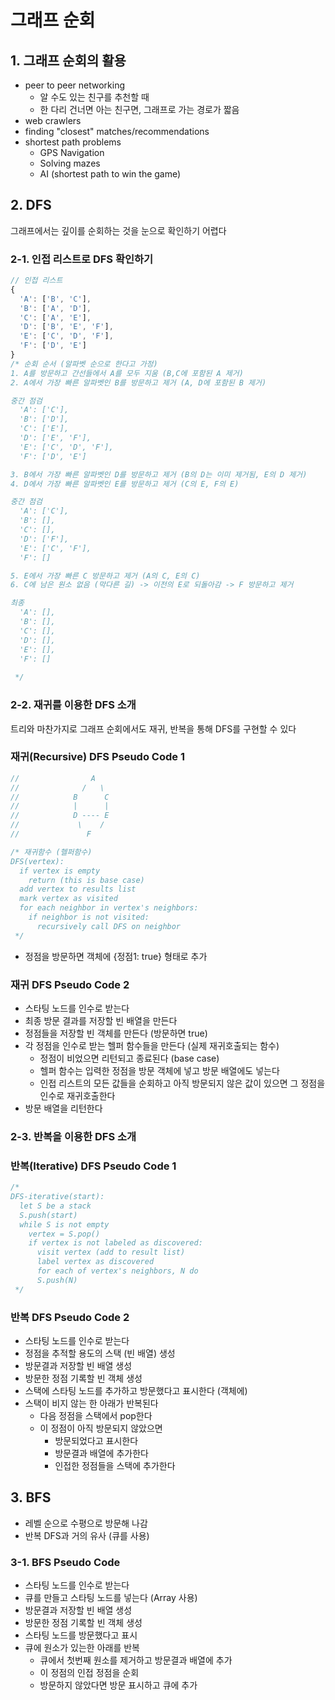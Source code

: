 # 그래프 순회
## 1. 그래프 순회의 활용
- peer to peer networking
  - 알 수도 있는 친구를 추천할 때
  - 한 다리 건너면 아는 친구면, 그래프로 가는 경로가 짧음
- web crawlers
- finding "closest" matches/recommendations
- shortest path problems
  - GPS Navigation
  - Solving mazes
  - AI (shortest path to win the game)
## 2. DFS
그래프에서는 깊이를 순회하는 것을 눈으로 확인하기 어렵다
### 2-1. 인접 리스트로 DFS 확인하기
```js
// 인접 리스트
{
  'A': ['B', 'C'],
  'B': ['A', 'D'],
  'C': ['A', 'E'],
  'D': ['B', 'E', 'F'],
  'E': ['C', 'D', 'F'],
  'F': ['D', 'E']        
}
/* 순회 순서 (알파벳 순으로 한다고 가정)
1. A를 방문하고 간선들에서 A를 모두 지움 (B,C에 포함된 A 제거) 
2. A에서 가장 빠른 알파벳인 B를 방문하고 제거 (A, D에 포함된 B 제거)

중간 점검
  'A': ['C'],
  'B': ['D'],
  'C': ['E'],
  'D': ['E', 'F'],
  'E': ['C', 'D', 'F'],
  'F': ['D', 'E']   

3. B에서 가장 빠른 알파벳인 D를 방문하고 제거 (B의 D는 이미 제거됨, E의 D 제거)
4. D에서 가장 빠른 알파벳인 E를 방문하고 제거 (C의 E, F의 E)

중간 점검
  'A': ['C'],
  'B': [],
  'C': [],
  'D': ['F'],
  'E': ['C', 'F'],
  'F': []

5. E에서 가장 빠른 C 방문하고 제거 (A의 C, E의 C)
6. C에 남은 원소 없음 (막다른 길) -> 이전의 E로 되돌아감 -> F 방문하고 제거

최종
  'A': [],
  'B': [],
  'C': [],
  'D': [],
  'E': [],
  'F': []
  
 */
```
### 2-2. 재귀를 이용한 DFS 소개
트리와 마찬가지로 그래프 순회에서도 재귀, 반복을 통해 DFS를 구현할 수 있다
### 재귀(Recursive) DFS Pseudo Code 1
```js 
//                A
//              /   \
//            B      C
//            |      |
//            D ---- E
//             \    /
//               F

/* 재귀함수 (헬퍼함수)
DFS(vertex):
  if vertex is empty
    return (this is base case)
  add vertex to results list
  mark vertex as visited
  for each neighbor in vertex's neighbors:
    if neighbor is not visited:
      recursively call DFS on neighbor
 */
```
- 정점을 방문하면 객체에 {정점1: true} 형태로 추가
### 재귀 DFS Pseudo Code 2
- 스타팅 노드를 인수로 받는다
- 최종 방문 결과를 저장할 빈 배열을 만든다
- 정점들을 저장할 빈 객체를 만든다 (방문하면 true)
- 각 정점을 인수로 받는 헬퍼 함수들을 만든다 (실제 재귀호출되는 함수)
  - 정점이 비었으면 리턴되고 종료된다 (base case)
  - 헬퍼 함수는 입력한 정점을 방문 객체에 넣고 방문 배열에도 넣는다
  - 인접 리스트의 모든 값들을 순회하고 아직 방문되지 않은 값이 있으면 그 정점을 인수로 재귀호출한다
- 방문 배열을 리턴한다

### 2-3. 반복을 이용한 DFS 소개
### 반복(Iterative) DFS Pseudo Code 1
```js
/*
DFS-iterative(start):
  let S be a stack
  S.push(start)
  while S is not empty
    vertex = S.pop()
    if vertex is not labeled as discovered:
      visit vertex (add to result list)
      label vertex as discovered
      for each of vertex's neighbors, N do
      S.push(N)
 */
```

### 반복 DFS Pseudo Code 2
- 스타팅 노드를 인수로 받는다
- 정점을 추적할 용도의 스택 (빈 배열) 생성
- 방문결과 저장할 빈 배열 생성
- 방문한 정점 기록할 빈 객체 생성
- 스택에 스타팅 노드를 추가하고 방문했다고 표시한다 (객체에)
- 스택이 비지 않는 한 아래가 반복된다
  - 다음 정점을 스택에서 pop한다
  - 이 정점이 아직 방문되지 않았으면
    - 방문되었다고 표시한다
    - 방문결과 배열에 추가한다
    - 인접한 정점들을 스택에 추가한다

## 3. BFS
- 레벨 순으로 수평으로 방문해 나감
- 반복 DFS과 거의 유사 (큐를 사용)
### 3-1. BFS Pseudo Code
- 스타팅 노드를 인수로 받는다
- 큐를 만들고 스타팅 노드를 넣는다 (Array 사용)
- 방문결과 저장할 빈 배열 생성
- 방문한 정점 기록할 빈 객체 생성
- 스타팅 노드를 방문했다고 표시
- 큐에 원소가 있는한 아래를 반복
  - 큐에서 첫번째 원소를 제거하고 방문결과 배열에 추가
  - 이 정점의 인접 정점을 순회
  - 방문하지 않았다면 방문 표시하고 큐에 추가